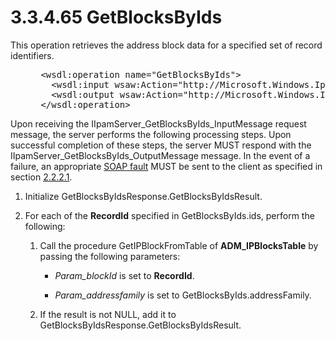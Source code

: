 <html dir="LTR" xmlns:mshelp="http://msdn.microsoft.com/mshelp" xmlns:ddue="http://ddue.schemas.microsoft.com/authoring/2003/5" xmlns:xlink="http://www.w3.org/1999/xlink" xmlns:tool="http://www.microsoft.com/tooltip">
 <body>
 <div id="header">
 <h1 class="heading">3.3.4.65 GetBlocksByIds</h1>
 </div>
 <div id="mainSection">
 <div id="mainBody">
 <div id="allHistory" class="saveHistory"></div>
 <div id="sectionSection0" class="section" name="collapseableSection">
 

<p>This operation retrieves the address block data for a
specified set of record identifiers.</p>

<dl>
<dd>
<div><pre> &lt;wsdl:operation name=&quot;GetBlocksByIds&quot;&gt;
   &lt;wsdl:input wsaw:Action=&quot;http://Microsoft.Windows.Ipam/IIpamServer/GetBlocksByIds&quot; message=&quot;ipam:IIpamServer_GetBlocksByIds_InputMessage&quot; /&gt;
   &lt;wsdl:output wsaw:Action=&quot;http://Microsoft.Windows.Ipam/IIpamServer/GetBlocksByIdsResponse&quot; message=&quot;ipam:IIpamServer_GetBlocksByIds_OutputMessage&quot; /&gt;
 &lt;/wsdl:operation&gt;
</pre></div>
</dd></dl>

<p>Upon receiving the IIpamServer_GetBlocksByIds_InputMessage
request message, the server performs the following processing steps. Upon
successful completion of these steps, the server MUST respond with the
IIpamServer_GetBlocksByIds_OutputMessage message. In the event of a failure, an
appropriate <a href="21b4a631-8f28-420f-822f-c5f879d5046e.md#gt_ec8728a8-1a75-426f-8767-aa1932c7c19f">SOAP fault</a>
MUST be sent to the client as specified in section <a href="a90ad88d-2468-4ac1-bbb9-8f921d15bbc8.md">2.2.2.1</a>.</p>

<ol><li><p><span> </span>Initialize
GetBlocksByIdsResponse.GetBlocksByIdsResult.</p>

</li><li><p><span> </span>For each of the <b>RecordId</b>
specified in GetBlocksByIds.ids, perform the following:</p>

<ol><li><p><span> 
</span>Call the procedure GetIPBlockFromTable of <b>ADM_IPBlocksTable</b> by
passing the following parameters:</p>

<ul><li><p><span><span> 
</span></span><i>Param_blockId</i> is set to <b>RecordId</b>.</p>

</li><li><p><span><span> 
</span></span><i>Param_addressfamily</i> is set to
GetBlocksByIds.addressFamily.</p>

</li></ul></li><li><p><span> 
</span>If the result is not NULL, add it to
GetBlocksByIdsResponse.GetBlocksByIdsResult.</p>

</li></ol></li></ol>
 </div>
 </div>
 </div>
 </body>
</html>